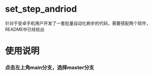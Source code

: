 # set_step_andriod
针对于安卓手机用户开发了一套批量自动化刷步的代码，需要搭配两个软件，README中已经给出

<h1>使用说明</h1>
<h3>点击左上角main分支，选择master分支</h3>

